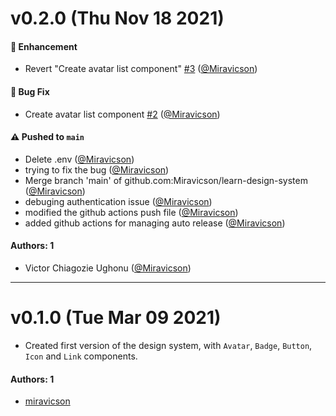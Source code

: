 # v0.2.0 (Thu Nov 18 2021)

#### 🚀 Enhancement

- Revert "Create avatar list component" [#3](https://github.com/Miravicson/learn-design-system/pull/3) ([@Miravicson](https://github.com/Miravicson))

#### 🐛 Bug Fix

- Create avatar list component [#2](https://github.com/Miravicson/learn-design-system/pull/2) ([@Miravicson](https://github.com/Miravicson))

#### ⚠️ Pushed to `main`

- Delete .env ([@Miravicson](https://github.com/Miravicson))
- trying to fix the bug ([@Miravicson](https://github.com/Miravicson))
- Merge branch 'main' of github.com:Miravicson/learn-design-system ([@Miravicson](https://github.com/Miravicson))
- debuging authentication issue ([@Miravicson](https://github.com/Miravicson))
- modified the github actions push file ([@Miravicson](https://github.com/Miravicson))
- added github actions for managing auto release ([@Miravicson](https://github.com/Miravicson))

#### Authors: 1

- Victor Chiagozie Ughonu ([@Miravicson](https://github.com/Miravicson))

---

# v0.1.0 (Tue Mar 09 2021)

- Created first version of the design system, with `Avatar`, `Badge`, `Button`, `Icon` and `Link` components.

#### Authors: 1

- [miravicson](https://github.com/miravicson)